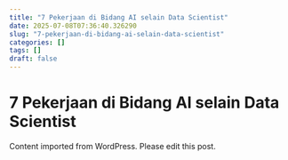 ```yaml
---
title: "7 Pekerjaan di Bidang AI selain Data Scientist"
date: 2025-07-08T07:36:40.326290
slug: "7-pekerjaan-di-bidang-ai-selain-data-scientist"
categories: []
tags: []
draft: false
---
```


# 7 Pekerjaan di Bidang AI selain Data Scientist

Content imported from WordPress. Please edit this post.

